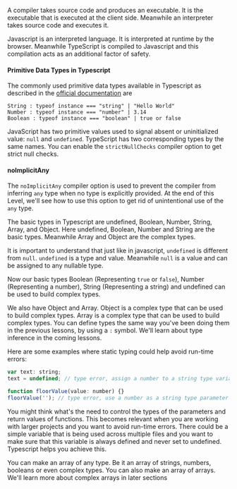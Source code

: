 A compiler takes source code and produces an executable. It is the executable that is executed at the client side. Meanwhile an interpreter takes source code and executes it.

Javascript is an interpreted language. It is interpreted at runtime by the browser. Meanwhile TypeScript is compiled to Javascript and this compilation acts as an additional factor of safety.

#### Primitive Data Types in Typescript
The commonly used primitive data types available in Typescript as described in the [official documentation](https://www.typescriptlang.org/docs/handbook/2/everyday-types.html#the-primitives-string-number-and-boolean) are 

    String : typeof instance === "string" | "Hello World"
    Number : typeof instance === "number" | 3.14
    Boolean : typeof instance === "boolean" | true or false

JavaScript has two primitive values used to signal absent or uninitialized value: `null` and `undefined`. TypeScript has two corresponding types by the same names. You can enable the `strictNullChecks` compiler option to get strict null checks.

#### noImplicitAny
The `noImplicitAny` compiler option is used to prevent the compiler from inferring `any` type when no type is explicitly provided. At the end of this Level, we'll see how to use this option to get rid of unintentional use of the `any` type.

The basic types in Typescript are undefined, Boolean, Number, String, Array, and Object. Here undefined, Boolean, Number and String are the basic types. Meanwhile Array and Object are the complex types.

It is important to understand that just like in javascript, `undefined` is different from `null`. `undefined` is a type and value. Meanwhile `null` is a value and can be assigned to any nullable type. 

Now our basic types Boolean (Representing `true` or `false`), Number (Representing a number), String (Representing a string) and undefined can be used to build complex types.

We also have Object and Array. Object is a complex type that can be used to build complex types. Array is a complex type that can be used to build complex types. You can define types the same way you've been doing them in the previous lessons, by using a `:` symbol. We'll learn about type inference in the coming lessons.

Here are some examples where static typing could help avoid run-time errors:
```js
var text: string;
text = undefined; // type error, assign a number to a string type variable

function floorValue(value: number) {}
floorValue(''); // type error, use a number as a string type parameter
```

You might think what's the need to control the types of the parameters and return values of functions. This becomes relevant when you are working with larger projects and you want to avoid run-time errors. There could be a simple variable that is being used across multiple files and you want to make sure that this variable is always defined and never set to undefined. Typescript helps you achieve this.


You can make an array of any type. Be it an array of strings, numbers, booleans or even complex types. You can also make an array of arrays. We'll learn more about complex arrays in later sections

